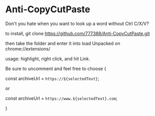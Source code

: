 # Anti-CopyCutPaste
Don't you hate when you want to look up a word without Ctrl C/X/V?

to install, git clone https://github.com/777388/Anti-CopyCutPaste.git

then take the folder and enter it into load Unpacked on chrome://extensions/

usage: highlight, right click, and hit Link.

Be sure to uncomment and feel free to choose  {

const archiveUrl = `https://${selectedText}`; 

or

const archiveUrl = `https://www.${selectedText}.com`;

}
